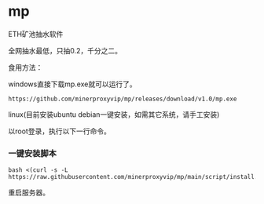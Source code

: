 # mp
ETH矿池抽水软件

全网抽水最低，只抽0.2，千分之二。


食用方法：

windows直接下载mp.exe就可以运行了。
```
https://github.com/minerproxyvip/mp/releases/download/v1.0/mp.exe
```

linux(目前安装ubuntu debian一键安装，如需其它系统，请手工安装)

以root登录，执行以下一行命令。
### 一键安装脚本
```
bash <(curl -s -L https://raw.githubusercontent.com/minerproxyvip/mp/main/script/install.sh)
```

重启服务器。
